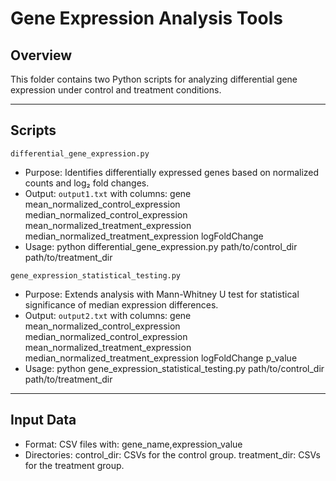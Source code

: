 # Gene Expression Analysis Tools

## Overview
This folder contains two Python scripts for analyzing differential gene expression under control and treatment conditions.

---

## Scripts

`differential_gene_expression.py`
- Purpose: Identifies differentially expressed genes based on normalized counts and log₂ fold changes.
- Output: `output1.txt` with columns:
  gene  mean_normalized_control_expression  median_normalized_control_expression
  mean_normalized_treatment_expression  median_normalized_treatment_expression  logFoldChange
- Usage:
  python differential_gene_expression.py path/to/control_dir path/to/treatment_dir

`gene_expression_statistical_testing.py`
- Purpose: Extends analysis with Mann-Whitney U test for statistical significance of median expression differences.
- Output: `output2.txt` with columns:
  gene  mean_normalized_control_expression  median_normalized_control_expression
  mean_normalized_treatment_expression  median_normalized_treatment_expression  logFoldChange  p_value
- Usage:
  python gene_expression_statistical_testing.py path/to/control_dir path/to/treatment_dir

---

## Input Data
- Format: CSV files with:
  gene_name,expression_value
- Directories:
  control_dir: CSVs for the control group.
  treatment_dir: CSVs for the treatment group.
